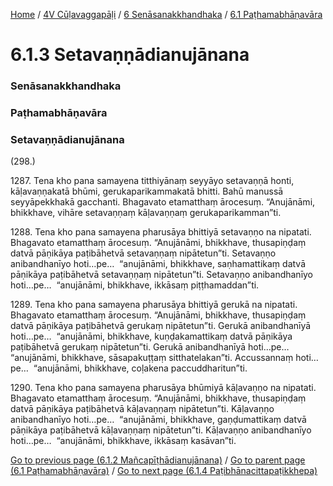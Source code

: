 
[Home](/) / [4V Cūḷavaggapāḷi](../../../4V.md) / [6 Senāsanakkhandhaka](../../6.md) / [6.1 Paṭhamabhāṇavāra](../6.1.md)

# 6.1.3 Setavaṇṇādianujānana

### Senāsanakkhandhaka

### Paṭhamabhāṇavāra

### Setavaṇṇādianujānana

(298.)

1287\. Tena kho pana samayena titthiyānaṃ seyyāyo setavaṇṇā honti, kāḷavaṇṇakatā bhūmi, gerukaparikammakatā bhitti. Bahū manussā seyyāpekkhakā gacchanti. Bhagavato etamatthaṃ ārocesuṃ. “Anujānāmi, bhikkhave, vihāre setavaṇṇaṃ kāḷavaṇṇaṃ gerukaparikamman”ti.

1288\. Tena kho pana samayena pharusāya bhittiyā setavaṇṇo na nipatati. Bhagavato etamatthaṃ ārocesuṃ. “Anujānāmi, bhikkhave, thusapiṇḍaṃ datvā pāṇikāya paṭibāhetvā setavaṇṇaṃ nipātetun”ti. Setavaṇṇo anibandhanīyo hoti…pe…  “anujānāmi, bhikkhave, saṇhamattikaṃ datvā pāṇikāya paṭibāhetvā setavaṇṇaṃ nipātetun”ti. Setavaṇṇo anibandhanīyo hoti…pe…  “anujānāmi, bhikkhave, ikkāsaṃ piṭṭhamaddan”ti.

1289\. Tena kho pana samayena pharusāya bhittiyā gerukā na nipatati. Bhagavato etamatthaṃ ārocesuṃ. “Anujānāmi, bhikkhave, thusapiṇḍaṃ datvā pāṇikāya paṭibāhetvā gerukaṃ nipātetun”ti. Gerukā anibandhanīyā hoti…pe…  “anujānāmi, bhikkhave, kuṇḍakamattikaṃ datvā pāṇikāya paṭibāhetvā gerukaṃ nipātetun”ti. Gerukā anibandhanīyā hoti…pe…  “anujānāmi, bhikkhave, sāsapakuṭṭaṃ sitthatelakan”ti. Accussannaṃ hoti…pe…  “anujānāmi, bhikkhave, coḷakena paccuddharitun”ti.

1290\. Tena kho pana samayena pharusāya bhūmiyā kāḷavaṇṇo na nipatati. Bhagavato etamatthaṃ ārocesuṃ. “Anujānāmi, bhikkhave, thusapiṇḍaṃ datvā pāṇikāya paṭibāhetvā kāḷavaṇṇaṃ nipātetun”ti. Kāḷavaṇṇo anibandhanīyo hoti…pe…  “anujānāmi, bhikkhave, gaṇḍumattikaṃ datvā pāṇikāya paṭibāhetvā kāḷavaṇṇaṃ nipātetun”ti. Kāḷavaṇṇo anibandhanīyo hoti…pe…  “anujānāmi, bhikkhave, ikkāsaṃ kasāvan”ti.

[Go to previous page (6.1.2 Mañcapīṭhādianujānana)](6.1.2.md) / [Go to parent page (6.1 Paṭhamabhāṇavāra)](../6.1.md) / [Go to next page (6.1.4 Paṭibhānacittapaṭikkhepa)](6.1.4.md)


